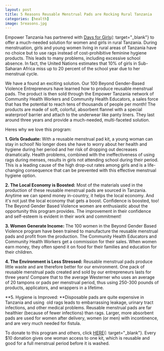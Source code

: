 ```yaml
---
layout: post
title: 5 Reasons Reusable Menstrual Pads are Rocking Rural Tanzania
categories: [health]
image: 5reasons.jpg
---
```


Empower Tanzania has partnered with [Days for Girls](https://www.daysforgirls.org/){: target="_blank"} to offer a much-needed solution for women and girls in rural Tanzania. During menstruation, girls and young women living in rural areas of Tanzania have no choice but to use rags instead of cost-prohibitive feminine hygiene products. This leads to many problems, including excessive school absence. In fact, the United Nations estimates that 10% of girls in Sub-Saharan Africa miss up to 20 percent of the school year due to her menstrual cycle.

We have a found an exciting solution. Our 100 Beyond Gender-Based Violence Entrepreneurs have learned how to produce reusable menstrual pads. The product is then sold through the Empower Tanzania network of Community Health Workers and Community Health Educators, a sales force that has the potential to reach tens of thousands of people per month! The products are made of soft, colorful, absorbent flannel with a special waterproof barrier and attach to the underwear like panty liners. They last around three years and provide a much-needed, multi-faceted solution.

Heres why we love this program:&nbsp;

**1. Girls Graduate:** With a reusable menstrual pad kit, a young woman can stay in school! No longer does she have to worry about her health and hygiene during her period and her risk of dropping out decreases dramatically. Health problems, combined with the ineffectiveness of using rags during menses, results in girls not attending school during their period. This is a leading cause of the high drop-out rates among girls and is a life-changing consequence that can be prevented with this effective menstrual hygiene option.

**2. The Local Economy is Boosted:** Most of the materials used in the production of these reusable menstrual pads are sourced in Tanzania. Anytime we can spend money in-country, it helps the local economy. And it's not just the local economy that gets a boost. Confidence is boosted, too! The Beyond Gender Based Violence women are enthusiastic about the opportunity this program provides. The improvement in their confidence and self-esteem is evident in their work and commitment!

**3. Women Generate Income:** The 100 women in the Beyond Gender Based Violence program have been trained to manufacture the reusable menstrual pads and profit from the production. The Community Health Educators and Community Health Workers get a commission for their sales. When women earn money, they often spend it on food for their families and education for their children.

**4. The Environment is Less Stressed:** Reusable menstrual pads produce little waste and are therefore better for our environment. One pack of reusable menstrual pads created and sold by our entrepreneurs lasts for three years! Compare that to the average Westerner who uses an average of 20 tampons or pads per menstrual period, thus using 250-300 pounds of products, applicators, and wrappers in a lifetime.

**5. Hygiene is Improved:&nbsp;**Disposable pads are quite expensive in Tanzania and using &nbsp;old rags leads to embarrassing leakage, urinary tract infections, and other medical problems. Reusable menstrual pads are far healthier (because of fewer infections) than rags. Larger, more absorbent pads are used for women after delivery, women (or men) with incontinence, and are very much needed for fistula.

To donate to this program and others, click [HERE](https://empowertz.z2systems.com/np/clients/empowertz/donation.jsp?campaign=3&amp;){: target="_blank"}. Every $10 donation gives one woman access to one kit, which is reusable and good for a full menstrual period before it is washed.